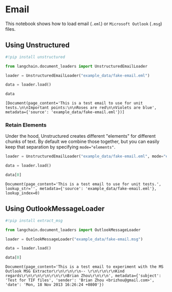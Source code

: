 # Email

This notebook shows how to load email (`.eml`) or `Microsoft Outlook` (`.msg`) files.

## Using Unstructured


```python
#!pip install unstructured
```


```python
from langchain.document_loaders import UnstructuredEmailLoader
```


```python
loader = UnstructuredEmailLoader("example_data/fake-email.eml")
```


```python
data = loader.load()
```


```python
data
```




    [Document(page_content='This is a test email to use for unit tests.\n\nImportant points:\n\nRoses are red\n\nViolets are blue', metadata={'source': 'example_data/fake-email.eml'})]



### Retain Elements

Under the hood, Unstructured creates different "elements" for different chunks of text. By default we combine those together, but you can easily keep that separation by specifying `mode="elements"`.


```python
loader = UnstructuredEmailLoader("example_data/fake-email.eml", mode="elements")
```


```python
data = loader.load()
```


```python
data[0]
```




    Document(page_content='This is a test email to use for unit tests.', lookup_str='', metadata={'source': 'example_data/fake-email.eml'}, lookup_index=0)



## Using OutlookMessageLoader


```python
#!pip install extract_msg
```


```python
from langchain.document_loaders import OutlookMessageLoader
```


```python
loader = OutlookMessageLoader("example_data/fake-email.msg")
```


```python
data = loader.load()
```


```python
data[0]
```




    Document(page_content='This is a test email to experiment with the MS Outlook MSG Extractor\r\n\r\n\r\n-- \r\n\r\n\r\nKind regards\r\n\r\n\r\n\r\n\r\nBrian Zhou\r\n\r\n', metadata={'subject': 'Test for TIF files', 'sender': 'Brian Zhou <brizhou@gmail.com>', 'date': 'Mon, 18 Nov 2013 16:26:24 +0800'})




```python

```
